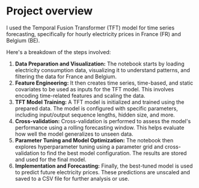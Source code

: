 # Project overview

I used the Temporal Fusion Transformer (TFT) model for time series forecasting, specifically for hourly electricity prices in France (FR) and Belgium (BE).

Here's a breakdown of the steps involved:

1. **Data Preparation and Visualization:** The notebook starts by loading electricity consumption data, visualizing it to understand patterns, and filtering the data for France and Belgium.
2. **Feature Engineering:** It then creates time series, time-based, and static covariates to be used as inputs for the TFT model. This involves encoding time-related features and scaling the data.
3. **TFT Model Training:** A TFT model is initialized and trained using the prepared data. The model is configured with specific parameters, including input/output sequence lengths, hidden size, and more.
4. **Cross-validation:** Cross-validation is performed to assess the model's performance using a rolling forecasting window. This helps evaluate how well the model generalizes to unseen data.
5. **Parameter Tuning and Model Optimization:** The notebook then explores hyperparameter tuning using a parameter grid and cross-validation to find the best model configuration. The results are stored and used for the final model.
6. **Implementation and Forecasting:** Finally, the best-tuned model is used to predict future electricity prices. These predictions are unscaled and saved to a CSV file for further analysis or use.
